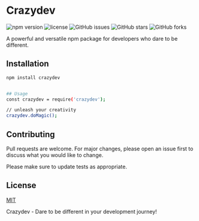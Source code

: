 # Crazydev

![npm version](https://img.shields.io/npm/v/crazydev.svg?style=flat)
![license](https://img.shields.io/npm/l/crazydev.svg?style=flat)
![GitHub issues](https://img.shields.io/github/issues/UniqueCoderRihan/Crazydev)
![GitHub stars](https://img.shields.io/github/stars/UniqueCoderRihan/Crazydev)
![GitHub forks](https://img.shields.io/github/forks/UniqueCoderRihan/Crazydev)

A powerful and versatile npm package for developers who dare to be different.

## Installation

```bash
npm install crazydev


## Usage
const crazydev = require('crazydev');

// unleash your creativity
crazydev.doMagic();

```

## Contributing

Pull requests are welcome. For major changes, please open an issue first
to discuss what you would like to change.

Please make sure to update tests as appropriate.

## License

[MIT](https://choosealicense.com/licenses/mit/)

Crazydev - Dare to be different in your development journey!
